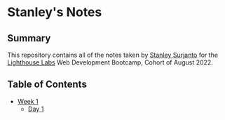 # Stanley's Notes
## Summary
This repository contains all of the notes taken by [Stanley Surjanto](https://github.com/StanSurj98) for the [Lighthouse Labs](https://www.lighthouselabs.ca/) Web Development Bootcamp, Cohort of August 2022.

## Table of Contents
* [Week 1](/Week_1/)
  * [Day 1](/Week_1/Day_1/) 
